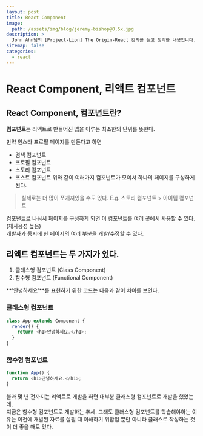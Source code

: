 ```yaml
---
layout: post
title: React Component
image:
  path: /assets/img/blog/jeremy-bishop@0,5x.jpg
description: >
  John Ahn님의 [Project-Lion] The Origin-React 강의를 듣고 정리한 내용입니다.
sitemap: false
categories:
  - react
---
```


# React Component, 리액트 컴포넌트

## React Component, 컴포넌트란?

**컴포넌트**는 리액트로 만들어진 앱을 이루는 최소한의 단위를 뜻한다.

만약 인스타 프로필 페이지를 만든다고 하면
* 검색 컴포넌트
* 프로필 컴포넌트
* 스토리 컴포넌트
* 포스트 컴포넌트
위와 같이 여러가지 컴포넌트가 모여서 하나의 페이지를 구성하게 된다.  
 > 실제로는 더 많이 쪼개져있을 수도 있다. E.g. 스토리 컴포넌트 > 아이템 컴포넌트

컴포넌트로 나눠서 페이지를 구성하게 되면 이 컴포넌트를 여러 곳에서 사용할 수 있다. (재사용성 높음)  
개발자가 동시에 한 페이지의 여러 부분을 개발/수정할 수 있다.

## 리액트 컴포넌트는 두 가지가 있다.

1. 클래스형 컴포넌트 (Class Component)
2. 함수형 컴포넌트 (Functional Component)

**'안녕하세요'**를 표현하기 위한 코드는 다음과 같이 차이를 보인다.
### 클래스형 컴포넌트
```js
class App extends Component {
  render() {
    return <h1>안녕하세요.</h1>;
  }
}
```

### 함수형 컴포넌트
```js
function App() {
  return <h1>안녕하세요.</h1>;
}
```

불과 몇 년 전까지는 리액트로 개발을 하면 대부분 클래스형 컴포넌트로 개발을 했었는데,  
지금은 함수형 컴포넌트로 개발하는 추세. 그래도 클래스형 컴포넌트를 학습해야하는 이유는 이전에 개발된 자료를 살필 때 이해하기 위함임 뿐만 아니라 클래스로 작성하는 것이 더 좋을 때도 있다.
